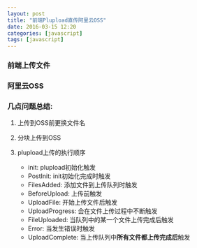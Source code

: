 ```yaml
---
layout: post
title: "前端Plupload直传阿里云OSS"
date: 2016-03-15 12:20
categories: [javascript]
tags: [javascript]
---
```


### 前端上传文件

### 阿里云OSS

### 几点问题总结:

1. 上传到OSS前更换文件名

2. 分块上传到OSS

3. plupload上传的执行顺序
    - init: plupload初始化触发
    - PostInit: init初始化完成时触发
    - FilesAdded: 添加文件到上传队列时触发
    - BeforeUpload: 上传前触发
    - UploadFile: 开始上传文件后触发
    - UploadProgress: 会在文件上传过程中不断触发
    - FileUploaded: 当队列中的某一个文件上传完成后触发
    - Error: 当发生错误时触发
    - UploadComplete: 当上传队列中**所有文件都上传完成后**触发